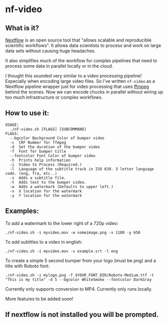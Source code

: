 # nf-video

## What is it?

[Nextflow](https://www.nextflow.io) is an open source tool that "allows scalable and reproducible scientific workflows". It allows data scientists to process and work on large data sets without causing huge headaches.

It also simplifies much of the workflow for complex pipelines that need to process some data in parallel locally or in the cloud.

I thought this sounded very similar to a video processing pipeline! Especially when encoding large video files. So I've written `nf-video` as a Nextflow pipeline wrapper just for video processing that uses [ffmpeg](https://www.ffmpeg.org) behind the scenes. Now we can encode chucks in parallel without wiring up too much infrastructure or complex workflows.

## How to use it:

```
USAGE:
  ./nf-video.sh [FLAGS] [SUBCOMMAND]
FLAGS:
  --bgcolor Background Color of bumper video
  -c  CRF Number for ffmpeg
  -d  Set the duration of the bumper video
  -f  Font for bumper title
  --fontcolor Font Color of bumper video
  -h  Prints help information
  -i  Video to Process (Required.)
  -l  Language of the subtitle track in ISO 639. 3 letter language code. (eng, fra, etc..)
  -s  Adds a subtitle file.
  -t  Adds text to the bumper video.
  -w  Adds a watermark (Defaults to upper left.)
  -x  X location for the watermark
  -y  Y location for the watermark
```

## Examples:

To add a watermark to the lower right of a 720p video:
```
./nf-video.sh -i myvideo.mov -w someimage.png -x 1180 -y 650
```

To add subtitles to a video in english:
```
./nf-video.sh -i myvideo.mov -s example.srt -l eng
```

To create a simple 5 second bumper from your logo (must be png) and a title with Roboto font:
```
./nf-video.sh -i mylogo.png -f $YOUR_FONT_DIR/Roboto-Medium.ttf -t "This is my title" -d 5 --bgcolor WhiteSmoke --fontcolor DarkGray
```

Currently only supports conversion to MP4.
Currently only runs locally.

More features to be added soon!

## If nextflow is not installed you will be prompted.